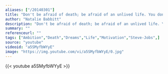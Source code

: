 ```yaml
---
aliases: ["/20140301"]
title: "Don't be afraid of death; be afraid of an unlived life. You don't have to live forever, you just have to live."
author: "Natalie Babbitt"
description: "Don't be afraid of death; be afraid of an unlived life. You don't have to live forever, you just have to live. - Natalie Babbitt quotes from GetInspired365.com"
summary: ""
referenceurl: ""
tags: ["Ambition","Death","Dreams","Life","Motivation","Steve-Jobs",]
source: "youtube"
videoid: "a5SMyfbWYyE"
image: "https://img.youtube.com/vi/a5SMyfbWYyE/0.jpg"
---
```


{{< youtube a5SMyfbWYyE >}}

